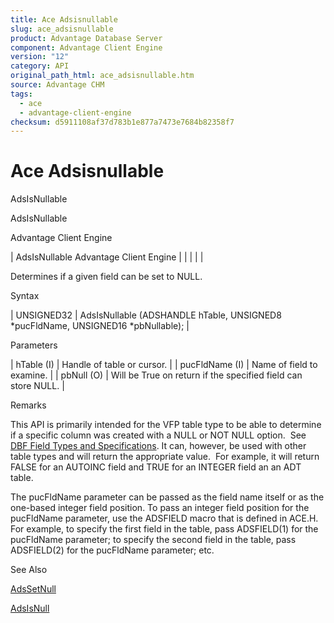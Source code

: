 ```yaml
---
title: Ace Adsisnullable
slug: ace_adsisnullable
product: Advantage Database Server
component: Advantage Client Engine
version: "12"
category: API
original_path_html: ace_adsisnullable.htm
source: Advantage CHM
tags:
  - ace
  - advantage-client-engine
checksum: d5911108af37d783b1e877a7473e7684b82358f7
---
```


# Ace Adsisnullable

AdsIsNullable

AdsIsNullable

Advantage Client Engine

| AdsIsNullable  Advantage Client Engine |  |  |  |  |

Determines if a given field can be set to NULL.

Syntax

| UNSIGNED32 | AdsIsNullable (ADSHANDLE hTable,  UNSIGNED8 \*pucFldName,  UNSIGNED16 \*pbNullable); |

Parameters

| hTable (I) | Handle of table or cursor. |
| pucFldName (I) | Name of field to examine. |
| pbNull (O) | Will be True on return if the specified field can store NULL. |

Remarks

This API is primarily intended for the VFP table type to be able to determine if a specific column was created with a NULL or NOT NULL option.  See [DBF Field Types and Specifications](master_dbf_field_types_and_specifications.md). It can, however, be used with other table types and will return the appropriate value.  For example, it will return FALSE for an AUTOINC field and TRUE for an INTEGER field an an ADT table.

The pucFldName parameter can be passed as the field name itself or as the one-based integer field position. To pass an integer field position for the pucFldName parameter, use the ADSFIELD macro that is defined in ACE.H. For example, to specify the first field in the table, pass ADSFIELD(1) for the pucFldName parameter; to specify the second field in the table, pass ADSFIELD(2) for the pucFldName parameter; etc.

See Also

[AdsSetNull](ace_adssetnull.md)

[AdsIsNull](ace_adsisnull.md)
